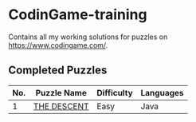 # CodinGame-training
Contains all my working solutions for puzzles on https://www.codingame.com/.

## Completed Puzzles
| No. | Puzzle Name|  Difficulty | Languages|
|-----|------------|-------------|----------|
|1| [THE DESCENT](https://www.codingame.com/training/easy/the-descent) | Easy | Java|
